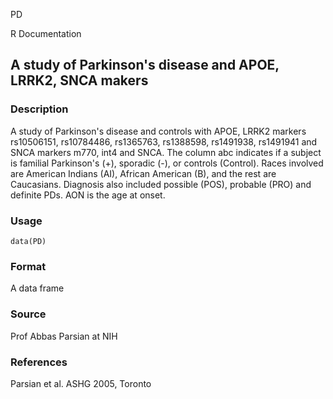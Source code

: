 PD

R Documentation

## A study of Parkinson's disease and APOE, LRRK2, SNCA makers

### Description

A study of Parkinson's disease and controls with APOE, LRRK2 markers
rs10506151, rs10784486, rs1365763, rs1388598, rs1491938, rs1491941 and SNCA
markers m770, int4 and SNCA. The column abc indicates if a subject is familial
Parkinson's (+), sporadic (-), or controls (Control). Races involved are
American Indians (AI), African American (B), and the rest are Caucasians.
Diagnosis also included possible (POS), probable (PRO) and definite PDs. AON
is the age at onset.

### Usage

    data(PD)

### Format

A data frame

### Source

Prof Abbas Parsian at NIH

### References

Parsian et al. ASHG 2005, Toronto

